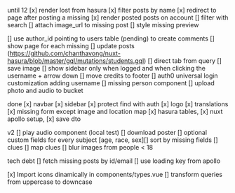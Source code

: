 until 12
[x] render lost from hasura
[x] filter posts by name
[x] redirect to page after posting a missing
[x] render posted posts on account
[] filter with search
[] attach image_url to missing post
[] style missing preview

[] use author_id pointing to users table (pending) to create comments
[] show page for each missing
[] update posts (https://github.com/chanthavong/nuxt-hasura/blob/master/gql/mutations/students.gql)
[] direct tab from query
[] save image
[] show sidebar only when logged and when clicking the username + arrow down
[] move credits to footer
[] auth0 universal login customization adding username
[] missing person component
[] upload photo and audio to bucket

done
[x] navbar
[x] sidebar
[x] protect find with auth
[x] logo
[x] translations
[x] missing form except image and location map
[x] hasura tables,
[x] nuxt apollo setup,
[x] save dto

v2
[] play audio component (local test)
[] download poster
[] optional custom fields for every subject [age, race, sex][] sort by missing fields
[] clues
[] map clues
[] blur images from people < 18

tech debt
[] fetch missing posts by id/email
[] use loading key from apollo

[x] Import icons dinamically in components/types.vue
[] transform queries from uppercase to downcase
